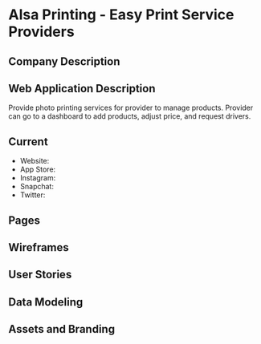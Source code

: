 # Alsa Printing - Easy Print Service Providers

## Company Description

## Web Application Description

Provide photo printing services for provider to manage products.
Provider can go to a dashboard to add products, adjust price, and request drivers.

## Current
- Website: 
- App Store: 
- Instagram:
- Snapchat: 
- Twitter: 

## Pages

## Wireframes

## User Stories

## Data Modeling

## Assets and Branding
